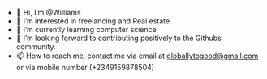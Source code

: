 - 👋 Hi, I’m @Williams
- 👀 I’m interested in freelancing and Real estate
- 🌱 I’m currently learning computer science 
- 💞️ I’m looking forward to contributing positively to the Githubs community.
- 📫 How to reach me, contact me via email at globallytogood@gmail.com or via mobile number (+2349159878504)

<!---
global65/global65 is a ✨ special ✨ repository because its `README.md` (this file) appears on your GitHub profile.
You can click the Preview link to take a look at your changes.
--->
